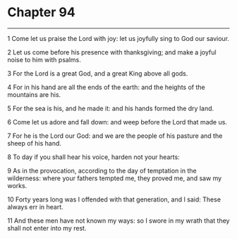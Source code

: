 # Chapter 94

***

1 Come let us praise the Lord with joy: let us joyfully sing to God our saviour.

2 Let us come before his presence with thanksgiving; and make a joyful noise to him with psalms.

3 For the Lord is a great God, and a great King above all gods.

4 For in his hand are all the ends of the earth: and the heights of the mountains are his.

5 For the sea is his, and he made it: and his hands formed the dry land.

6 Come let us adore and fall down: and weep before the Lord that made us.

7 For he is the Lord our God: and we are the people of his pasture and the sheep of his hand.

8 To day if you shall hear his voice, harden not your hearts:

9 As in the provocation, according to the day of temptation in the wilderness: where your fathers tempted me, they proved me, and saw my works.

10 Forty years long was I offended with that generation, and I said: These always err in heart.

11 And these men have not known my ways: so I swore in my wrath that they shall not enter into my rest.


